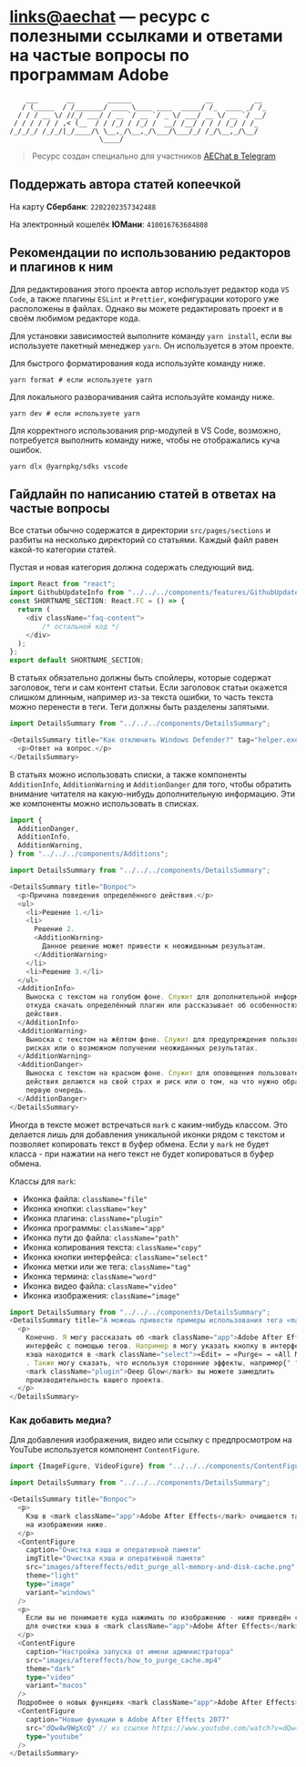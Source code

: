 # [links@aechat](https://aechat.ru) — ресурс с полезными ссылками и ответами на частые вопросы по программам Adobe

```plaintext
    ___       __        ______                  __          __
   / (_____  / /_______/ ____ \____ ____  _____/ /_  ____ _/ /_
  / / / __ \/ //_/ ___/ / __ `/ __ `/ _ \/ ___/ __ \/ __ `/ __/
 / / / / / / ,< (__  / / /_/ / /_/ /  __/ /__/ / / / /_/ / /_
/_/_/_/ /_/_/|_/____/\ \__,_/\__,_/\___/\___/_/ /_/\__,_/\__/
                      \____/
```

> Ресурс создан специально для участников [AEChat в Telegram](https://t.me/joinchat/F1DdXtG9LephYWUy)

## Поддержать автора статей копеечкой

На карту **Сбербанк**: `2202202357342488`

На электронный кошелёк **ЮМани**: `410016763684808`

## Рекомендации по использованию редакторов и плагинов к ним

Для редактирования этого проекта автор использует редактор кода `VS Code`, а также плагины `ESLint` и `Prettier`, конфигурации которого уже расположены в файлах. Однако вы можете редактировать проект и в своём любимом редакторе кода.

Для установки зависимостей выполните команду `yarn install`, если вы используете пакетный менеджер `yarn`. Он используется в этом проекте.

Для быстрого форматирования кода используйте команду ниже.

```shell
yarn format # если используете yarn
```

Для локального разворачивания сайта используйте команду ниже.

```shell
yarn dev # если используете yarn
```

Для корректного использования pnp-модулей в VS Code, возможно, потребуется выполнить команду ниже, чтобы не отображались куча ошибок.

```shell
yarn dlx @yarnpkg/sdks vscode
```

## Гайдлайн по написанию статей в ответах на частые вопросы

Все статьи обычно содержатся в директории `src/pages/sections` и разбиты на несколько директорий со статьями. Каждый файл равен какой-то категории статей.

Пустая и новая категория должна содержать следующий вид.

```typescript
import React from "react";
import GithubUpdateInfo from "../../../components/features/GithubUpdateInfo";
const SHORTNAME_SECTION: React.FC = () => {
  return (
    <div className="faq-content">
        /* остальной код */
    </div>
  );
};
export default SHORTNAME_SECTION;
```

В статьях обязательно должны быть спойлеры, которые содержат заголовок, теги и сам контент статьи. Если заголовок статьи окажется слишком длинным, например из-за текста ошибки, то часть текста можно перенести в теги. Теги должны быть разделены запятыми.

```typescript
import DetailsSummary from "../../../components/DetailsSummary";

<DetailsSummary title="Как отключить Windows Defender?" tag="helper.exe не найден, выключить дефендер, отрубить антивирус">
  <p>Ответ на вопрос.</p>
</DetailsSummary>
```

В статьях можно использовать списки, а также компоненты  `AdditionInfo`, `AdditionWarning` и `AdditionDanger` для того, чтобы обратить внимание читателя на какую-нибудь дополнительную информацию. Эти же компоненты можно использовать в списках.

```typescript
import {
  AdditionDanger,
  AdditionInfo,
  AdditionWarning,
} from "../../../components/Additions";

import DetailsSummary from "../../../components/DetailsSummary";

<DetailsSummary title="Вопрос">
  <p>Причина поведения определённого действия.</p>
  <ul>
    <li>Решение 1.</li>
    <li>
      Решение 2.
      <AdditionWarning>
        Данное решение может привести к неожиданным резульатам.
      </AdditionWarning>
    </li>
    <li>Решение 3.</li>
  </ul>
  <AdditionInfo>
    Выноска с текстом на голубом фоне. Служит для дополнительной информации, например
    откуда скачать определённый плагин или рассказывает об особенностях работы конкретного
    действия.
  </AdditionInfo>
  <AdditionWarning>
    Выноска с текстом на жёлтом фоне. Служит для предупреждения пользователей о возможных
    рисках или о возможном получении неожиданных результатах.
  </AdditionWarning>
  <AdditionDanger>
    Выноска с текстом на красном фоне. Служит для оповещения пользователей о том, что
    действия делаются на свой страх и риск или о том, на что нужно обратить внимание в
    первую очередь.
  </AdditionDanger>
</DetailsSummary>
```

Иногда в тексте может встречаться `mark` с каким-нибудь классом. Это делается лишь для добавления уникальной иконки рядом с текстом и позволяет копировать текст в буфер обмена. Если у `mark` не будет класса - при нажатии на него текст не будет копироваться в буфер обмена.

Классы для `mark`:

- Иконка файла: `className="file"`
- Иконка кнопки: `className="key"`
- Иконка плагина: `className="plugin"`
- Иконка программы: `className="app"`
- Иконка пути до файла: `className="path"`
- Иконка копирования текста: `className="copy"`
- Иконка кнопки интерфейса: `className="select"`
- Иконка метки или же тега: `className="tag"`
- Иконка термина: `className="word"`
- Иконка видео файла: `className="video"`
- Иконка изображения: `className="image"`

```typescript
import DetailsSummary from "../../../components/DetailsSummary";
<DetailsSummary title="А можешь привести примеры использования тега «mark»?">
  <p>
    Конечно. Я могу рассказать об <mark className="app">Adobe After Effects</mark>, указывая на
    интерфейс с помощью тегов. Например я могу указать кнопку в интерфейсе: очистка
    кэша находится в <mark className="select">«Edit» → «Purge» → «All Memory and Cache»</mark>
    . Также могу сказать, что используя сторонние эффекты, например{" "}
    <mark className="plugin">Deep Glow</mark> вы можете замедлить
    производительность вашего проекта.
  </p>
</DetailsSummary>
```

### Как добавить медиа?

Для добавления изображения, видео или ссылку с предпросмотром на YouTube используется компонент `ContentFigure`.

```typescript
import {ImageFigure, VideoFigure} from "../../../components/ContentFigure";

import DetailsSummary from "../../../components/DetailsSummary";

<DetailsSummary title="Вопрос">
  <p>
    Кэш в <mark className="app">Adobe After Effects</mark> очищается таким образом, как показано
    на изображении ниже.
  </p>
  <ContentFigure
    caption="Очистка кэша и оперативной памяти"
    imgTitle="Очистка кэша и оперативной памяти"
    src="images/aftereffects/edit_purge_all-memory-and-disk-cache.png"
    theme="light"
    type="image"
    variant="windows"
  />
  <p>
    Если вы не понимаете куда нажимать по изображению - ниже приведён скринкаст действий
    для очистки кэша в <mark className="app">Adobe After Effects</mark>.
  </p>
  <ContentFigure
    caption="Настройка запуска от имени администратора"
    src="images/aftereffects/how_to_purge_cache.mp4"
    theme="dark"
    type="video"
    variant="macos"
  />
  Подробнее о новых функциях <mark className="app">Adobe After Effects> вы можете посмотреть в официальном канале <mark className="company">Adobe</mark> на <mark className="app">YouTube</mark>
  <ContentFigure
    caption="Новые функции в Adobe After Effects 2077"
    src="dQw4w9WgXcQ" // из ссылки https://www.youtube.com/watch?v=dQw4w9WgXcQ нам нужно взять значение после знака "равно"
    type="youtube"
  />
</DetailsSummary>
```
